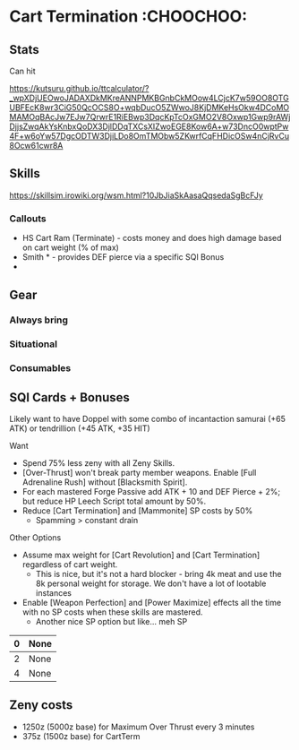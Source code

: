 # Cart Termination :CHOOCHOO:

## Stats

Can hit 

https://kutsuru.github.io/ttcalculator/?_wpXDjUEOwoJADAXDkMKreANNPMKBGnbCkMOow4LCjcK7w59OO8OTGUBFEcK8wr3CiG50QcOCS8O+wqbDucO5ZWwoJ8KjDMKeHsOkw4DCoMOMAMOqBAcJw7EJw7QrwrE1RiEBwp3DqcKpTcOxGMO2V8Oxwp1Gwp9rAWjDjjsZwqAkYsKnbxQoDX3DjlDDqTXCsXIZwoEGE8Kow6A+w73DncO0wptPw4F+w6oYw57DgcODTW3DjiLDo8OmTMObw5ZKwrfCqFHDicOSw4nCjRvCu8Ocw61cwr8A

## Skills

https://skillsim.irowiki.org/wsm.html?10JbJiaSkAasaQqsedaSgBcFJy

### Callouts

- HS Cart Ram (Terminate) - costs money and does high damage based on cart weight (% of max)
- Smith * - provides DEF pierce via a specific SQI Bonus
- 

## 

## Gear

### Always bring

### Situational

### Consumables

## SQI Cards + Bonuses

Likely want to have Doppel with some combo of incantaction samurai (+65 ATK) or tendrillion (+45 ATK, +35 HIT)

Want

- Spend 75% less zeny with all Zeny Skills.
- [Over-Thrust] won't break party member weapons. Enable [Full Adrenaline Rush] without [Blacksmith Spirit].
- For each mastered Forge Passive add ATK + 10 and DEF Pierce + 2%; but reduce HP Leech Script total amount by 50%.
- Reduce [Cart Termination] and [Mammonite] SP costs by 50%
  - Spamming > constant drain

Other Options

- Assume max weight for [Cart Revolution] and [Cart Termination] regardless of cart weight.
  - This is nice, but it's not a hard blocker - bring 4k meat and use the 8k personal weight for storage. We don't have a lot of lootable instances
- Enable [Weapon Perfection] and [Power Maximize] effects all the time with no SP costs when these skills are mastered.
  - Another nice SP option but like... meh SP

| 0 | None |
| --- | --- |
| 2 | None |
| 4 | None |

## Zeny costs

- 1250z (5000z base) for Maximum Over Thrust every 3 minutes
- 375z (1500z base) for CartTerm
